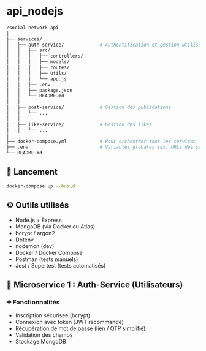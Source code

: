 # api_nodejs

```bash
/social-network-api
│
├── services/
│   ├── auth-service/             # Authentification et gestion utilisateurs
│   │   ├── src/
│   │   │   ├── controllers/
│   │   │   ├── models/
│   │   │   ├── routes/
│   │   │   ├── utils/
│   │   │   └── app.js
│   │   ├── .env
│   │   ├── package.json
│   │   └── README.md
│   │
│   ├── post-service/             # Gestion des publications
│   │   └── ...
│   │
│   ├── like-service/             # Gestion des likes
│   │   └── ...
│
├── docker-compose.yml            # Pour orchestrer tous les services
├── .env                          # Variables globales (ex: URLs des services)
└── README.md
```

## 🔧 Lancement

```bash
docker-compose up --build
```

## ⚙️ Outils utilisés  

-   Node.js + Express
-   MongoDB (via Docker ou Atlas)
-   bcrypt / argon2
-   Dotenv
-   nodemon (dev)
-   Docker / Docker Compose
-   Postman (tests manuels)
-   Jest / Supertest (tests automatisés)

## 🧩 Microservice 1 : Auth-Service (Utilisateurs)  

### ➕ Fonctionnalités
-   Inscription sécurisée (bcrypt)
-   Connexion avec token (JWT recommandé)
-   Récupération de mot de passe (lien / OTP simplifié)
-   Validation des champs
-   Stockage MongoDB